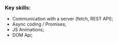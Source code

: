 ### Key skills:
- Сommunication with a server (fetch, REST API);
- Async coding / Promises;
- JS Animations;
- DOM Api;
